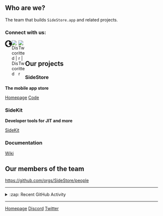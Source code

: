 <!-- 
Docs: How to use GitHub README and actions to auto-generate embedded content.
https://github.com/anuraghazra/github-readme-stats
https://www.youtube.com/watch?v=n6d4KHSKqGk
https://github.com/rahuldkjain/github-profile-readme-generator
 -->

## Who are we?

The team that builds `SideStore.app` and related projects.

### Connect with us:

<!--
[![Website](https://img.shields.io/website?label=sidestore.io&style=for-the-badge&url=https://sidestore.io)](https://sidestore.io)
[![Twitter Follow](https://img.shields.io/twitter/follow/sidestore_io?color=1DA1F2&logo=twitter&style=for-the-badge)](https://twitter.com/intent/follow?original_referer=https%3A%2F%2Fgithub.com%2Fsidestore&screen_name=sidestore)
[![GitHub Followers](https://img.shields.io/github/followers/sidestore?style=for-the-badge)]()
[![GitHub Sponsors](https://img.shields.io/github/sponsors/sidestore?style=for-the-badge
)]() 
-->

[<img align="left" alt="sidestore.io" width="22px" src="https://raw.githubusercontent.com/iconic/open-iconic/master/svg/globe.svg" />][website]
[<img align="left" alt="Discord | Discord" width="22px" src="https://cdn.jsdelivr.net/npm/simple-icons@v3/icons/discord.svg" />][discord]
[<img align="left" alt="Twitter | Twitter" width="22px" src="https://cdn.jsdelivr.net/npm/simple-icons@v3/icons/twitter.svg" />][twitter]

<br />
<br />

## Our projects

### SideStore

__The mobile app store__

[Homepage][website]
[Code][git.sidestore]

### SideKit

__Developer tools for JIT and more__

[SideKit][git.sidekit]

### Documentation

[Wiki][wiki]

## Our members of the team

https://github.com/orgs/SideStore/people

---

<details>
  <summary>:zap: Recent GitHub Activity</summary>

<!--START_SECTION:activity-->
1. 🗣 Commented on [#660](https://github.com/SideStore/SideStore/issues/660) in [SideStore/SideStore](https://github.com/SideStore/SideStore)
2. ❗️ Closed issue [#660](https://github.com/SideStore/SideStore/issues/660) in [SideStore/SideStore](https://github.com/SideStore/SideStore)
3. ❗️ Opened issue [#660](https://github.com/SideStore/SideStore/issues/660) in [SideStore/SideStore](https://github.com/SideStore/SideStore)
4. 🎉 Merged PR [#658](https://github.com/SideStore/SideStore/pull/658) in [SideStore/SideStore](https://github.com/SideStore/SideStore)
5. 🗣 Commented on [#648](https://github.com/SideStore/SideStore/issues/648) in [SideStore/SideStore](https://github.com/SideStore/SideStore)
6. 🗣 Commented on [#359](https://github.com/SideStore/SideStore/issues/359) in [SideStore/SideStore](https://github.com/SideStore/SideStore)
7. 🗣 Commented on [#648](https://github.com/SideStore/SideStore/issues/648) in [SideStore/SideStore](https://github.com/SideStore/SideStore)
8. 🗣 Commented on [#648](https://github.com/SideStore/SideStore/issues/648) in [SideStore/SideStore](https://github.com/SideStore/SideStore)
9. 🗣 Commented on [#637](https://github.com/SideStore/SideStore/issues/637) in [SideStore/SideStore](https://github.com/SideStore/SideStore)
10. 🗣 Commented on [#658](https://github.com/SideStore/SideStore/issues/658) in [SideStore/SideStore](https://github.com/SideStore/SideStore)
11. ❗️ Opened issue [#659](https://github.com/SideStore/SideStore/issues/659) in [SideStore/SideStore](https://github.com/SideStore/SideStore)
12. 🗣 Commented on [#337](https://github.com/SideStore/SideStore/issues/337) in [SideStore/SideStore](https://github.com/SideStore/SideStore)
13. 🗣 Commented on [#337](https://github.com/SideStore/SideStore/issues/337) in [SideStore/SideStore](https://github.com/SideStore/SideStore)
14. 💪 Opened PR [#658](https://github.com/SideStore/SideStore/pull/658) in [SideStore/SideStore](https://github.com/SideStore/SideStore)
15. 🗣 Commented on [#337](https://github.com/SideStore/SideStore/issues/337) in [SideStore/SideStore](https://github.com/SideStore/SideStore)
16. 🗣 Commented on [#337](https://github.com/SideStore/SideStore/issues/337) in [SideStore/SideStore](https://github.com/SideStore/SideStore)
17. 🗣 Commented on [#431](https://github.com/SideStore/SideStore/issues/431) in [SideStore/SideStore](https://github.com/SideStore/SideStore)
18. 🗣 Commented on [#431](https://github.com/SideStore/SideStore/issues/431) in [SideStore/SideStore](https://github.com/SideStore/SideStore)
19. 🗣 Commented on [#650](https://github.com/SideStore/SideStore/issues/650) in [SideStore/SideStore](https://github.com/SideStore/SideStore)
20. 🗣 Commented on [#649](https://github.com/SideStore/SideStore/issues/649) in [SideStore/SideStore](https://github.com/SideStore/SideStore)
<!--END_SECTION:activity-->

</details>

---

[Homepage][patreon] [Discord][discord] [Twitter][twitter]

<!--
- [Patreon][patreon]
- [OpenCollective][opencollective]
- [YouTube][youtube]
-->

[website]: https://sidestore.io
[wiki]: https://wiki.sidestore.io
[twitter]: https://twitter.com/sidestore_io
[discord]: https://discord.gg/sidestore-949183273383395328
[youtube]: https://youtube.com/TODO
[patreon]: https://www.patreon.com/SideStore
[opencollective]: https://opencollective.com/TODO
[git.sidestore]: https://github.com/SideStore/SideStore/
[git.sidekit]: https://github.com/SideStore/SideKit

